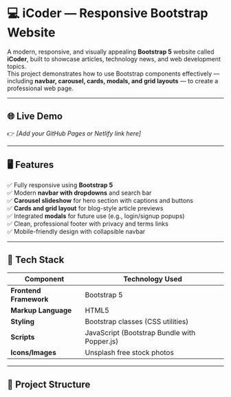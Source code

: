 # 💻 iCoder — Responsive Bootstrap Website

A modern, responsive, and visually appealing **Bootstrap 5** website called **iCoder**, built to showcase articles, technology news, and web development topics.  
This project demonstrates how to use Bootstrap components effectively — including **navbar, carousel, cards, modals, and grid layouts** — to create a professional web page.

---

## 🌐 Live Demo
👉 *[Add your GitHub Pages or Netlify link here]*  

---

## 🖥️ Features

✅ Fully responsive using **Bootstrap 5**  
✅ Modern **navbar with dropdowns** and search bar  
✅ **Carousel slideshow** for hero section with captions and buttons  
✅ **Cards and grid layout** for blog-style article previews  
✅ Integrated **modals** for future use (e.g., login/signup popups)  
✅ Clean, professional footer with privacy and terms links  
✅ Mobile-friendly design with collapsible navbar  

---

## 🧩 Tech Stack

| Component | Technology Used |
|------------|----------------|
| **Frontend Framework** | Bootstrap 5 |
| **Markup Language** | HTML5 |
| **Styling** | Bootstrap classes (CSS utilities) |
| **Scripts** | JavaScript (Bootstrap Bundle with Popper.js) |
| **Icons/Images** | Unsplash free stock photos |

---

## 📂 Project Structure

